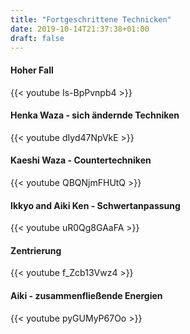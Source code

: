 ```yaml
---
title: "Fortgeschrittene Technicken"
date: 2019-10-14T21:37:38+01:00
draft: false
---
```


<h4>Hoher Fall</h4>
{{< youtube Is-BpPvnpb4 >}}

<h4>Henka Waza - sich ändernde Techniken</h4>
{{< youtube dIyd47NpVkE >}}

<h4>Kaeshi Waza - Countertechniken</h4>
{{< youtube QBQNjmFHUtQ >}} 

<h4>Ikkyo and Aiki Ken - Schwertanpassung</h4>
{{< youtube uR0Qg8GAaFA >}}

<h4>Zentrierung</h4>
{{< youtube f_Zcb13Vwz4 >}}

<h4>Aiki - zusammenfließende Energien</h4>
{{< youtube pyGUMyP67Oo >}}
